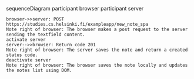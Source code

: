 sequenceDiagram
    participant browser
    participant server

    browser->>server: POST https://studies.cs.helsinki.fi/exampleapp/new_note_spa
    Note right of browser: The browser makes a post request to the server sending the textfield content.
    activate server
    server-->>browser: Return code 201
    Note right of browser: The server saves the note and return a created status code.
    deactivate server
    Note right of browser: The browser saves the note locally and updates the notes list using DOM.
